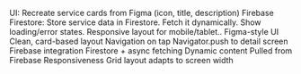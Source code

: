 UI: Recreate service cards from Figma (icon, title, description)
Firebase Firestore:
Store service data in Firestore.
Fetch it dynamically.
Show loading/error states.
Responsive layout for mobile/tablet..
Figma-style UI	 Clean, card-based layout
Navigation on tap	 Navigator.push to detail screen
Firebase integration	 Firestore + async fetching
Dynamic content	 Pulled from Firebase
Responsiveness	 Grid layout adapts to screen width
